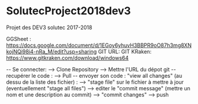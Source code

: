 # SolutecProject2018dev3
Projet des DEV3 solutec 2017-2018



 GGSheet : https://docs.google.com/document/d/1EGoy6yhuvH3BBPR9oO87h3mg8XNkojNQi98i4-nRa_M/edit?usp=sharing
 GIT URL:
 GIT KRaken: https://www.gitkraken.com/download/windows64

 -- Se connecter:
	--> Clone Repository
	--> Mettre l'URL du dépot git
 -- recupérer le code : 
	--> Pull
 -- envoyer son code : "view all changes" (au dessu de la liste des fichier) : 
	--> "stage file" sur le fichier à mettre à jour (eventuellement "stage all files") 
	--> editer le "commit message" (mettre un nom et une description au commit)
	--> "commit changes"
	--> push
 
 